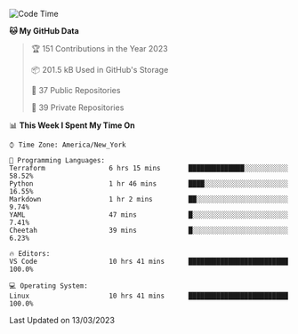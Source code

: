 <!--START_SECTION:waka-->
![Code Time](http://img.shields.io/badge/Code%20Time-143%20hrs%2013%20mins-blue)

**🐱 My GitHub Data** 

> 🏆 151 Contributions in the Year 2023
 > 
> 📦 201.5 kB Used in GitHub's Storage 
 > 
> 📜 37 Public Repositories 
 > 
> 🔑 39 Private Repositories  
 > 
📊 **This Week I Spent My Time On** 

```text
⌚︎ Time Zone: America/New_York

💬 Programming Languages: 
Terraform                6 hrs 15 mins       ██████████████░░░░░░░░░░░   58.52% 
Python                   1 hr 46 mins        ████░░░░░░░░░░░░░░░░░░░░░   16.55% 
Markdown                 1 hr 2 mins         ██░░░░░░░░░░░░░░░░░░░░░░░   9.74% 
YAML                     47 mins             █░░░░░░░░░░░░░░░░░░░░░░░░   7.41% 
Cheetah                  39 mins             █░░░░░░░░░░░░░░░░░░░░░░░░   6.23%

🔥 Editors: 
VS Code                  10 hrs 41 mins      █████████████████████████   100.0%

💻 Operating System: 
Linux                    10 hrs 41 mins      █████████████████████████   100.0%

```


 Last Updated on 13/03/2023
<!--END_SECTION:waka-->